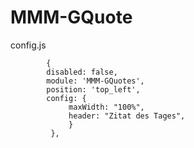 # MMM-GQuote


config.js 

            { 
            disabled: false,
            module: 'MMM-GQuotes', 
            position: 'top_left', 
            config: { 
                 maxWidth: "100%", 
                 header: "Zitat des Tages", 
                 } 
             },

